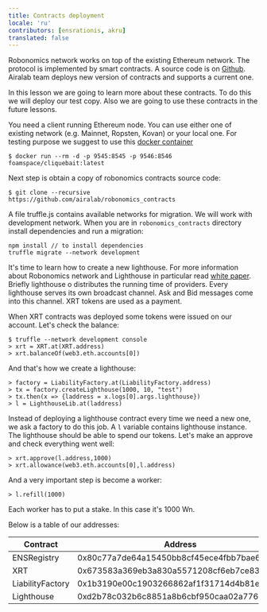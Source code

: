 ```yaml
---
title: Contracts deployment
locale: 'ru' 
contributors: [ensrationis, akru]
translated: false
---
```


Robonomics network works on top of the existing Ethereum network. The protocol is implemented by smart contracts. A source code is on [Github](https://github.com/airalab/robonomics_contracts). Airalab team deploys new version of contracts and supports a current one. 

In this lesson we are going to learn more about these contracts. To do this we will deploy our test copy. Also we are going to use these contracts in the future lessons. 

You need a client running Ethereum node. You can use either one of existing network (e.g. Mainnet, Ropsten, Kovan) or your local one. For testing purpose we suggest to use this [docker container](https://github.com/f-o-a-m/cliquebait) 

    $ docker run --rm -d -p 9545:8545 -p 9546:8546 foamspace/cliquebait:latest

Next step is obtain a copy of robonomics contracts source code:

    $ git clone --recursive https://github.com/airalab/robonomics_contracts

A file truffle.js contains available networks for migration. We will work with development network. When you are in `robonomics_contracts` directory install dependencies and run a migration:

    npm install // to install dependencies
    truffle migrate --network development

It's time to learn how to create a new lighthouse. For more information about Robonomics network and Lighthouse in particular read [white paper](http://static.robonomics.network/docs/book-the-economy-of-robots-1-2017/robonomics.network-book-the-economy-of-robots-1-2017-en.pdf). Briefly lighthouse o distributes the running time of providers. Every lighthouse serves its own broadcast channel. Ask and Bid messages come into this channel. XRT tokens are used as a payment. 

When XRT contracts was deployed some tokens were issued on our account. Let's check the balance:

    $ truffle --network development console
    > xrt = XRT.at(XRT.address)
    > xrt.balanceOf(web3.eth.accounts[0])

And that's how we create a lighthouse:

    > factory = LiabilityFactory.at(LiabilityFactory.address)
    > tx = factory.createLighthouse(1000, 10, "test")
    > tx.then(x => {laddress = x.logs[0].args.lighthouse})
    > l = LighthouseLib.at(laddress)

Instead of deploying a lighthouse contract every time we need a new one, we ask a factory to do this job. A `l` variable contains lighthouse instance. The lighthouse should be able to spend our tokens. Let's make an approve and check everything went well:

    > xrt.approve(l.address,1000)
    > xrt.allowance(web3.eth.accounts[0],l.address)

And a very important step is become a worker:

    > l.refill(1000)

Each worker has to put a stake. In this case it's 1000 Wn.

Below is a table of our addresses:

| Contract          | Address                                       | ENS name                          |
|------------------ |--------------------------------------------   |---------------------------------- |
| ENSRegistry       | 0x80c77a7de64a15450bb8cf45ece4fbb7bae6fb49    |                                   |
| XRT               | 0x673583a369eb3a830a5571208cf6eb7ce83987f8    | xrt.3.robonomics.eth              |
| LiabilityFactory  | 0x1b3190e00c1903266862af1f31714d4b81ef59b2    | factory.3.robonomics.eth          |
| Lighthouse        | 0xd2b78c032b6c8851a8b6cbf950caa02a77618d8e    | test.lighthouse.3.robonomics.eth  |
